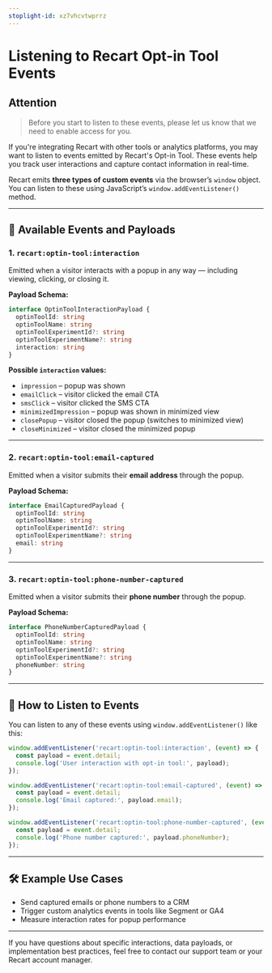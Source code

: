 ```yaml
---
stoplight-id: xz7vhcvtwprrz
---
```


# Listening to Recart Opt-in Tool Events

## Attention 
> Before you start to listen to these events, please let us know that we need to enable access for you.

If you're integrating Recart with other tools or analytics platforms, you may want to listen to events emitted by Recart's Opt-in Tool. These events help you track user interactions and capture contact information in real-time.

Recart emits **three types of custom events** via the browser’s `window` object. You can listen to these using JavaScript’s `window.addEventListener()` method.

---

## 🔔 Available Events and Payloads

### 1. `recart:optin-tool:interaction`

Emitted when a visitor interacts with a popup in any way — including viewing, clicking, or closing it.

**Payload Schema:**

```ts
interface OptinToolInteractionPayload {
  optinToolId: string
  optinToolName: string
  optinToolExperimentId?: string
  optinToolExperimentName?: string
  interaction: string
}
```

**Possible `interaction` values:**

- `impression` – popup was shown
- `emailClick` – visitor clicked the email CTA
- `smsClick` – visitor clicked the SMS CTA
- `minimizedImpression` – popup was shown in minimized view
- `closePopup` – visitor closed the popup (switches to minimized view)
- `closeMinimized` – visitor closed the minimized popup

---

### 2. `recart:optin-tool:email-captured`

Emitted when a visitor submits their **email address** through the popup.

**Payload Schema:**

```ts
interface EmailCapturedPayload {
  optinToolId: string
  optinToolName: string
  optinToolExperimentId?: string
  optinToolExperimentName?: string
  email: string
}
```

---

### 3. `recart:optin-tool:phone-number-captured`

Emitted when a visitor submits their **phone number** through the popup.

**Payload Schema:**

```ts
interface PhoneNumberCapturedPayload {
  optinToolId: string
  optinToolName: string
  optinToolExperimentId?: string
  optinToolExperimentName?: string
  phoneNumber: string
}
```

---

## 🧠 How to Listen to Events

You can listen to any of these events using `window.addEventListener()` like this:

```js
window.addEventListener('recart:optin-tool:interaction', (event) => {
  const payload = event.detail;
  console.log('User interaction with opt-in tool:', payload);
});

window.addEventListener('recart:optin-tool:email-captured', (event) => {
  const payload = event.detail;
  console.log('Email captured:', payload.email);
});

window.addEventListener('recart:optin-tool:phone-number-captured', (event) => {
  const payload = event.detail;
  console.log('Phone number captured:', payload.phoneNumber);
});
```

---

## 🛠 Example Use Cases

- Send captured emails or phone numbers to a CRM
- Trigger custom analytics events in tools like Segment or GA4
- Measure interaction rates for popup performance

---

If you have questions about specific interactions, data payloads, or implementation best practices, feel free to contact our support team or your Recart account manager.
